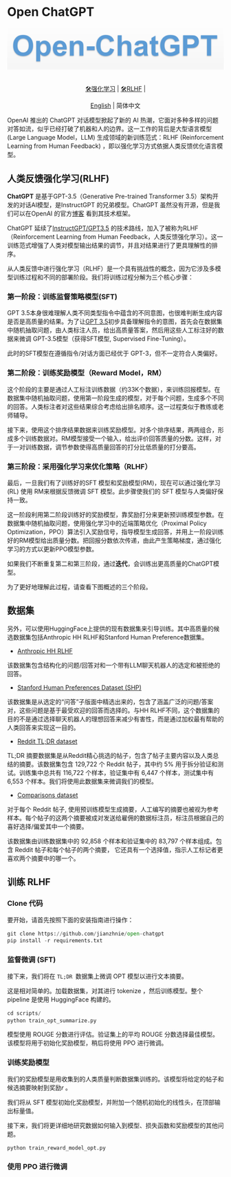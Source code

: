 # Open ChatGPT

<div align="center">
  <img src="assets/logo.png" width="600"/>
<div>&nbsp;</div>

[🛠️强化学习](https://jianzhnie.github.io/machine-learning-wiki/#/deep-rl/) |
[🛠️RLHF](https://jianzhnie.github.io/machine-learning-wiki/#/deep-rl/papers/RLHF) |


</div>

<div align="center">

[English](README.md) | 简体中文
</div>


OpenAI 推出的 ChatGPT 对话模型掀起了新的 AI 热潮，它面对多种多样的问题对答如流，似乎已经打破了机器和人的边界。这一工作的背后是大型语言模型 (Large Language Model，LLM) 生成领域的新训练范式：RLHF (Reinforcement Learning from Human Feedback) ，即以强化学习方式依据人类反馈优化语言模型。

## 人类反馈强化学习(RLHF)

**ChatGPT** 是基于GPT-3.5（Generative Pre-trained Transformer 3.5）架构开发的对话AI模型，是InstructGPT 的兄弟模型。ChatGPT 虽然没有开源，但是我们可以在OpenAI  的官方[博客](https://openai.com/blog/chatgpt) 看到其技术框架。

ChatGPT  延续了[InstructGPT/GPT3.5](https://arxiv.org/abs/2203.02155) 的技术路线，加入了被称为RLHF（Reinforcement Learning from Human Feedback，人类反馈强化学习）。这一训练范式增强了人类对模型输出结果的调节，并且对结果进行了更具理解性的排序。

从人类反馈中进行强化学习（RLHF）是一个具有挑战性的概念，因为它涉及多模型训练过程和不同的部署阶段。我们将训练过程分解为三个核心步骤：

### 第一阶段：训练监督策略模型(SFT)

GPT 3.5本身很难理解人类不同类型指令中蕴含的不同意图，也很难判断生成内容是否是高质量的结果。为了让[GPT 3.5](https://arxiv.org/abs/2203.02155)初步具备理解指令的意图，首先会在数据集中随机抽取问题，由人类标注人员，给出高质量答案，然后用这些人工标注好的数据来微调 GPT-3.5模型（获得SFT模型, Supervised Fine-Tuning）。

此时的SFT模型在遵循指令/对话方面已经优于 GPT-3，但不一定符合人类偏好。

### 第二阶段：训练奖励模型（Reward Model，RM）

这个阶段的主要是通过人工标注训练数据（约33K个数据），来训练回报模型。在数据集中随机抽取问题，使用第一阶段生成的模型，对于每个问题，生成多个不同的回答。人类标注者对这些结果综合考虑给出排名顺序。这一过程类似于教练或老师辅导。

接下来，使用这个排序结果数据来训练奖励模型。对多个排序结果，两两组合，形成多个训练数据对。RM模型接受一个输入，给出评价回答质量的分数。这样，对于一对训练数据，调节参数使得高质量回答的打分比低质量的打分要高。

### 第三阶段：采用强化学习来优化策略（RLHF）

最后，一旦我们有了训练好的SFT 模型和奖励模型(RM)，现在可以通过强化学习(RL) 使用 RM来根据反馈微调 SFT 模型。此步骤使我们的 SFT 模型与人类偏好保持一致。

这一阶段利用第二阶段训练好的奖励模型，靠奖励打分来更新预训练模型参数。在数据集中随机抽取问题，使用强化学习中的近端策略优化（Proximal Policy Optimization，PPO）算法引入奖励信号，指导模型生成回答，并用上一阶段训练好的RM模型给出质量分数。把回报分数依次传递，由此产生策略梯度，通过强化学习的方式以更新PPO模型参数。

如果我们不断重复第二和第三阶段，通过**迭代**，会训练出更高质量的ChatGPT模型。

为了更好地理解此过程，请查看下图概述的三个阶段。

## 数据集

另外，可以使用HuggingFace上提供的现有数据集来引导训练。其中高质量的候选数据集包括Anthropic HH RLHF和Stanford Human Preference数据集。

- [Anthropic HH RLHF](https://huggingface.co/datasets/Anthropic/hh-rlhf) 

该数据集包含结构化的问题/回答对和一个带有LLM聊天机器人的选定和被拒绝的回答。

- [Stanford Human Preferences Dataset (SHP)](https://huggingface.co/datasets/stanfordnlp/SHP) 

该数据集是从选定的“问答”子版面中精选出来的，包含了涵盖广泛的问题/答案对，这些问题是基于最受欢迎的回答而选择的。与HH RLHF不同，这个数据集的目的不是通过选择聊天机器人的理想回答来减少有害性，而是通过加权最有帮助的人类回答来实现这一目的。

- [Reddit TL;DR dataset](https://huggingface.co/datasets/CarperAI/openai_summarize_tldr)

TL;DR 摘要数据集是从Reddit精心挑选的帖子，包含了帖子主要内容以及人类总结的摘要。该数据集包含 129,722 个 Reddit 帖子，其中约 5% 用于拆分验证和测试。训练集中总共有 116,722 个样本，验证集中有 6,447 个样本，测试集中有 6,553 个样本。我们将使用此数据集来微调我们的模型。

- [Comparisons dataset](https://huggingface.co/datasets/CarperAI/openai_summarize_comparisons)

对于每个 Reddit 帖子, 使用预训练模型生成摘要，人工编写的摘要也被视为参考样本。每个帖子的这两个摘要被成对发送给雇佣的数据标注员，标注员根据自己的喜好选择/偏爱其中一个摘要。

该数据集由训练数据集中的 92,858 个样本和验证集中的 83,797 个样本组成。包含 Reddit 帖子和每个帖子的两个摘要， 它还具有一个选择值，指示人工标记者更喜欢两个摘要中的哪一个。



## 训练 RLHF

### Clone 代码

要开始，请首先按照下面的安装指南进行操作：

```python
git clone https://github.com/jianzhnie/open-chatgpt
pip install -r requirements.txt
```

### 监督微调 (SFT)

接下来，我们将在 `TL;DR `数据集上微调 OPT 模型以进行文本摘要。

这是相对简单的。加载数据集，对其进行 tokenize ，然后训练模型。整个 pipeline 是使用 HuggingFace 构建的。

```python
cd scripts/
python train_opt_summarize.py
```

模型使用 ROUGE 分数进行评估。验证集上的平均 ROUGE 分数选择最佳模型。该模型将用于初始化奖励模型，稍后将使用 PPO 进行微调。

### 训练奖励模型

我们的奖励模型是用收集到的人类质量判断数据集训练的。该模型将给定的帖子和候选摘要映射到奖励*r* 。

我们将从 SFT 模型初始化奖励模型，并附加一个随机初始化的线性头，在顶部输出标量值。

接下来，我们将更详细地研究数据如何输入到模型、损失函数和奖励模型的其他问题。

```python
python train_reward_model_opt.py
```

### 使用 PPO 进行微调

```python

```